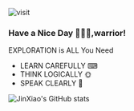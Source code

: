 ![visit](https://visitor-badge.glitch.me/badge?page_id=Eipgen")

### Have a Nice Day 👋🐱‍👤,warrior!
EXPLORATION is ALL You Need
* LEARN CAREFULLY ⌨
* THINK LOGICALLY 🌞
* SPEAK CLEARLY   💬

![JinXiao's GitHub stats](https://github-readme-stats.vercel.app/api?username=Eipgen&show_icons=true&theme=tokyonight&card_width=100)
